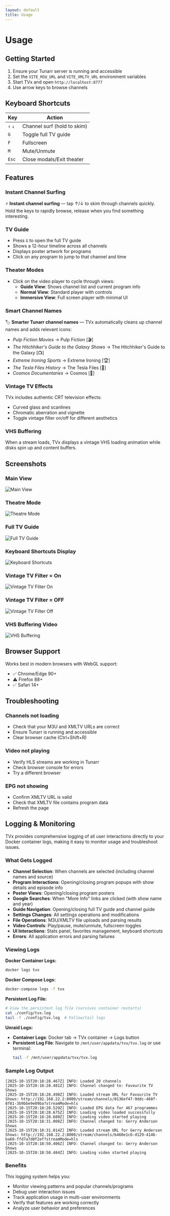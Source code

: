 ```yaml
---
layout: default
title: Usage
---
```


# Usage

## Getting Started

1. Ensure your Tunarr server is running and accessible
2. Set the `VITE_M3U_URL` and `VITE_XMLTV_URL` environment variables
3. Start TVx and open `http://localhost:8777`
4. Use arrow keys to browse channels

## Keyboard Shortcuts

| Key | Action |
|-----|--------|
| `↑` `↓` | Channel surf (hold to skim) |
| `G` | Toggle full TV guide |
| `F` | Fullscreen |
| `M` | Mute/Unmute |
| `Esc` | Close modals/Exit theater |

## Features

### Instant Channel Surfing

⚡ **Instant channel surfing** — tap ↑/↓ to skim through channels quickly. Hold the keys to rapidly browse, release when you find something interesting.

### TV Guide

- Press `G` to open the full TV guide
- Shows a 12-hour timeline across all channels
- Displays poster artwork for programs
- Click on any program to jump to that channel and time

### Theater Modes

- Click on the video player to cycle through views:
  - **Guide View**: Shows channel list and current program info
  - **Normal View**: Standard player with controls
  - **Immersive View**: Full screen player with minimal UI

### Smart Channel Names

🏷️ **Smarter Tunarr channel names** — TVx automatically cleans up channel names and adds relevant icons:

- *Pulp Fiction Movies* → Pulp Fiction [🎬]
- *The Hitchhiker's Guide to the Galaxy Shows* → The Hitchhiker's Guide to the Galaxy [📺]
- *Extreme Ironing Sports* → Extreme Ironing [🏆]
- *The Tesla Files History* → The Tesla Files [📜]
- *Cosmos Documentaries* → Cosmos [📜]

### Vintage TV Effects

TVx includes authentic CRT television effects:

- Curved glass and scanlines
- Chromatic aberration and vignette
- Toggle vintage filter on/off for different aesthetics

### VHS Buffering

When a stream loads, TVx displays a vintage VHS loading animation while disks spin up and content buffers.


## Screenshots

### Main View

![Main View](https://github.com/dopeytree/TVx/blob/main/docs/Screenshots/Main%20View.png?raw=true)

### Theatre Mode

![Theatre Mode](https://github.com/dopeytree/TVx/blob/main/docs/Screenshots/Theatre%20View.png?raw=true)

### Full TV Guide

![Full TV Guide](https://github.com/dopeytree/TVx/blob/main/docs/Screenshots/Full%20TV%20Guide.png?raw=true)

### Keyboard Shortcuts Display

![Keyboard Shortcuts](https://github.com/dopeytree/TVx/blob/main/docs/Screenshots/Key%20shortcuts.png?raw=true)

### Vintage TV Filter = On

![Vintage TV Filter On](https://github.com/dopeytree/TVx/blob/main/docs/Screenshots/Vintage%20TV%20Filter%20=%20On.png?raw=true)

### Vintage TV Filter = OFF

![Vintage TV Filter Off](https://github.com/dopeytree/TVx/blob/main/docs/Screenshots/Vintage%20TV%20Filter%20=%20Off.png?raw=true)

### VHS Buffering Video

![VHS Buffering](https://github.com/dopeytree/TVx/blob/main/docs/Screenshots/VHS%20Buffering%20Video.png?raw=true)

## Browser Support

Works best in modern browsers with WebGL support:

- ✅ Chrome/Edge 90+
- ⚠️ Firefox 88+
- ✅ Safari 14+

## Troubleshooting

### Channels not loading

- Check that your M3U and XMLTV URLs are correct
- Ensure Tunarr is running and accessible
- Clear browser cache (Ctrl+Shift+R)

### Video not playing

- Verify HLS streams are working in Tunarr
- Check browser console for errors
- Try a different browser

### EPG not showing

- Confirm XMLTV URL is valid
- Check that XMLTV file contains program data
- Refresh the page

## Logging & Monitoring

TVx provides comprehensive logging of all user interactions directly to your Docker container logs, making it easy to monitor usage and troubleshoot issues.

### What Gets Logged

- **Channel Selection**: When channels are selected (including channel names and source)
- **Program Interactions**: Opening/closing program popups with show details and episode info
- **Poster Views**: Opening/closing program posters
- **Google Searches**: When "More Info" links are clicked (with show name and year)
- **Guide Navigation**: Opening/closing full TV guide and channel guide
- **Settings Changes**: All settings operations and modifications
- **File Operations**: M3U/XMLTV file uploads and parsing results
- **Video Controls**: Play/pause, mute/unmute, fullscreen toggles
- **UI Interactions**: Stats panel, favorites management, keyboard shortcuts
- **Errors**: All application errors and parsing failures

### Viewing Logs

**Docker Container Logs:**
```bash
docker logs tvx
```

**Docker Compose Logs:**
```bash
docker-compose logs -f tvx
```

**Persistent Log File:**
```bash
# View the persistent log file (survives container restarts)
cat ./config/tvx.log
tail -f ./config/tvx.log  # Follow/tail logs
```

**Unraid Logs:**
- **Container Logs**: Docker tab → TVx container → Logs button
- **Persistent Log File**: Navigate to `/mnt/user/appdata/tvx/tvx.log` or use terminal:
  ```bash
  tail -f /mnt/user/appdata/tvx/tvx.log
  ```

### Sample Log Output

```log
[2025-10-15T20:18:28.467Z] INFO: Loaded 20 channels
[2025-10-15T20:18:28.481Z] INFO: Channel changed to: Favourite TV Shows
[2025-10-15T20:18:28.498Z] INFO: Loaded stream URL for Favourite TV Shows: http://192.168.22.2:8000/stream/channels/0136ef47-9ddc-468f-8f81-3b9bbe9e09ba?streamMode=hls
[2025-10-15T20:18:28.529Z] INFO: Loaded EPG data for 467 programmes
[2025-10-15T20:18:28.675Z] INFO: Loading video loaded successfully
[2025-10-15T20:18:28.680Z] INFO: Loading video started playing
[2025-10-15T20:18:31.008Z] INFO: Channel changed to: Gerry Anderson Shows
[2025-10-15T20:18:31.014Z] INFO: Loaded stream URL for Gerry Anderson Shows: http://192.168.22.2:8000/stream/channels/b460e1c6-d129-4146-ba60-ffd7a7d0f2ef?streamMode=hls
[2025-10-15T20:18:50.406Z] INFO: Channel changed to: Gerry Anderson Shows
[2025-10-15T20:18:50.484Z] INFO: Loading video started playing
```

### Benefits

This logging system helps you:

- Monitor viewing patterns and popular channels/programs
- Debug user interaction issues
- Track application usage in multi-user environments
- Verify that features are working correctly
- Analyze user behavior and preferences
